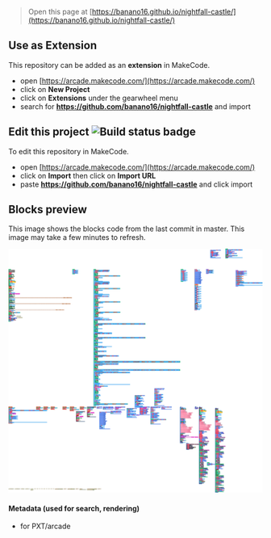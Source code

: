  


> Open this page at [https://banano16.github.io/nightfall-castle/](https://banano16.github.io/nightfall-castle/)

## Use as Extension

This repository can be added as an **extension** in MakeCode.

* open [https://arcade.makecode.com/](https://arcade.makecode.com/)
* click on **New Project**
* click on **Extensions** under the gearwheel menu
* search for **https://github.com/banano16/nightfall-castle** and import

## Edit this project ![Build status badge](https://github.com/banano16/nightfall-castle/workflows/MakeCode/badge.svg)

To edit this repository in MakeCode.

* open [https://arcade.makecode.com/](https://arcade.makecode.com/)
* click on **Import** then click on **Import URL**
* paste **https://github.com/banano16/nightfall-castle** and click import

## Blocks preview

This image shows the blocks code from the last commit in master.
This image may take a few minutes to refresh.

![A rendered view of the blocks](https://github.com/banano16/nightfall-castle/raw/master/.github/makecode/blocks.png)

#### Metadata (used for search, rendering)

* for PXT/arcade
<script src="https://makecode.com/gh-pages-embed.js"></script><script>makeCodeRender("{{ site.makecode.home_url }}", "{{ site.github.owner_name }}/{{ site.github.repository_name }}");</script>
